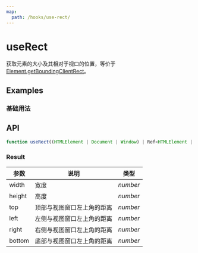 ```yaml
---
map:
  path: /hooks/use-rect/
---
```


# useRect

获取元素的大小及其相对于视口的位置，等价于 [Element.getBoundingClientRect](https://developer.mozilla.org/zh-CN/docs/Web/API/Element/getBoundingClientRect)。

## Examples

### 基础用法

<demo src="./demo/demo.vue"
  language="vue"
  title="基础用法"
  desc="点击按钮查看效果。">
</demo>

## API

```typescript
function useRect((HTMLElement | Document | Window) | Ref<HTMLElement | Document | Window | null>): DOMRect;
```

### Result


| 参数   | 说明                       | 类型     |
| ------ | -------------------------- | -------- |
| width  | 宽度                       | _number_ |
| height | 高度                       | _number_ |
| top    | 顶部与视图窗口左上角的距离 | _number_ |
| left   | 左侧与视图窗口左上角的距离 | _number_ |
| right  | 右侧与视图窗口左上角的距离 | _number_ |
| bottom | 底部与视图窗口左上角的距离 | _number_ |